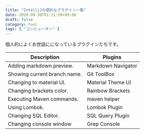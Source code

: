 ```yaml
---
title: "IntelliJの便利なプラグイン一覧"
date: 2020-09-30T01:21:50+09:00
draft: false
category: tool
tags: [ "コンピューター" ]
---
```

個人的によくお世話にになっているプラグインたちです。
<!--more-->

| Description                  | Plugins            |
| ---------------------------- | ------------------ |
| Adding markdown preview.     | Markdown Navigator |
| Showing current branch name. | Git ToolBox        |
| Changing to material UI.     | Material Theme UI  |
| Changing brackets color.     | Rainbow Brackets   |
| Executing Maven commands.    | maven helper       |
| Using Lombok.                | Lombok Plugin      |
| Changing SQL Editor.         | SQL Query Plugin   |
| Changing console window      | Grep Console       |
